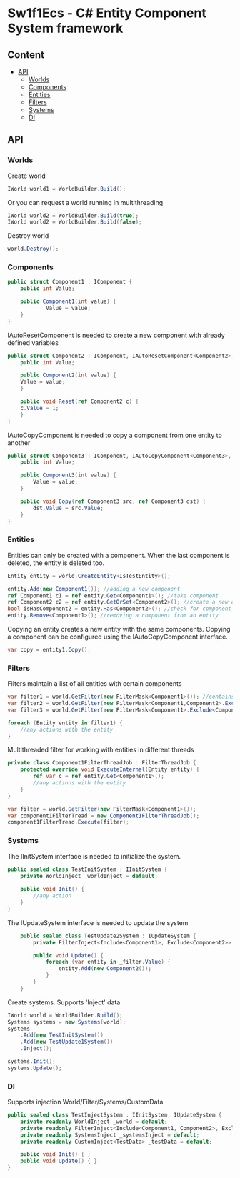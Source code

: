 # Sw1f1Ecs - C# Entity Component System framework
## Content
- [API](#api)
    - [Worlds](#worlds)
    - [Components](#components)
    - [Entities](#entities)
    - [Filters](#filters)
    - [Systems](#systems)
    - [DI](#di)

## API
### Worlds
Create world
```c#
IWorld world1 = WorldBuilder.Build();
```
Or you can request a world running in multithreading
```c#
IWorld world2 = WorldBuilder.Build(true);
IWorld world2 = WorldBuilder.Build(false);
```
Destroy world
```c#
world.Destroy();
```

### Components
```c#
public struct Component1 : IComponent {
    public int Value;

    public Component1(int value) {
            Value = value;
    }
}
```
IAutoResetComponent is needed to create a new component with already defined variables
```c#
public struct Component2 : IComponent, IAutoResetComponent<Component2>, {
    public int Value;

    public Component2(int value) {
    Value = value;
    }

    public void Reset(ref Component2 c) {
    c.Value = 1;
    }
}
```
IAutoCopyComponent is needed to copy a component from one entity to another
```c#
public struct Component3 : IComponent, IAutoCopyComponent<Component3>, {
    public int Value;

    public Component3(int value) {
        Value = value;
    }

    public void Copy(ref Component3 src, ref Component3 dst) {
        dst.Value = src.Value;
    }
}
```

### Entities
Entities can only be created with a component. When the last component is deleted, the entity is deleted too.
```c#
Entity entity = world.CreateEntity<IsTestEntity>();
```

```c#
entity.Add(new Component1()); //adding a new component
ref Component1 c1 = ref entity.Get<Component1>(); //take component
ref Component2 c2 = ref entity.GetOrSet<Component2>(); //create a new one and take or take an already created component from the entity (may use IAutoResetComponent)
bool isHasComponent2 = entity.Has<Component2>(); //check for component presence
entity.Remove<Component1>(); //removing a component from an entity
```

Copying an entity creates a new entity with the same components. Copying a component can be configured using the IAutoCopyComponent interface.
```c#
var copy = entity1.Copy();
```

### Filters
Filters maintain a list of all entities with certain components
```c#
var filter1 = world.GetFilter(new FilterMask<Component1>()); //contains entities with component Component1
var filter2 = world.GetFilter(new FilterMask<Component1,Component2>.Exclude<Component3>()); //contains entities with components Component1, Component2 and without component Component3
var filter3 = world.GetFilter(new FilterMask<Component1>.Exclude<Component3>()); //contains entities with component Component1 and without component Component3

foreach (Entity entity in filter1) {
    //any actions with the entity
}
```

Multithreaded filter for working with entities in different threads
```c#
private class Component1FilterThreadJob : FilterThreadJob {
    protected override void ExecuteInternal(Entity entity) {
        ref var c = ref entity.Get<Component1>();
        //any actions with the entity
    }
}
```
```c#
var filter = world.GetFilter(new FilterMask<Component1>());
var сomponent1FilterTread = new Component1FilterThreadJob();
сomponent1FilterTread.Execute(filter);
```

### Systems
The IInitSystem interface is needed to initialize the system.
```c#
public sealed class TestInitSystem : IInitSystem {
    private WorldInject _worldInject = default;
        
    public void Init() {
        //any action
    }
}
```
The IUpdateSystem interface is needed to update the system
```c#
    public sealed class TestUpdate2System : IUpdateSystem {
        private FilterInject<Include<Component1>, Exclude<Component2>> _filter = default;

        public void Update() {
            foreach (var entity in _filter.Value) {
                entity.Add(new Component2());   
            }
        }
    }
```
Create systems. Supports 'Inject' data
```c#
IWorld world = WorldBuilder.Build();
Systems systems = new Systems(world);
systems
    .Add(new TestInitSystem())
    .Add(new TestUpdate1System())
    .Inject();

systems.Init();
systems.Update();
```

### DI
Supports injection World/Filter/Systems/CustomData
```c#
public sealed class TestInjectSystem : IInitSystem, IUpdateSystem {
    private readonly WorldInject _world = default;
    private readonly FilterInject<Include<Component1, Component2>, Exclude<Component3>> _filterInject = default;
    private readonly SystemsInject _systemsInject = default;
    private readonly CustomInject<TestData> _testData = default;

    public void Init() { }
    public void Update() { }
}
```
